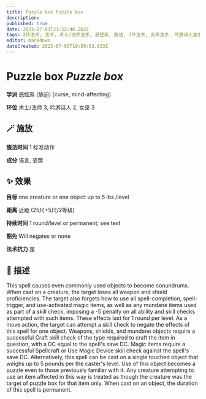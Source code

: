 ```yaml
---
title: Puzzle box Puzzle box
description: 
published: true
date: 2023-07-03T21:52:46.262Z
tags: 2环法术, 法术, 术士/法师法术, 惑控系, 胁迫, 3环法术, 女巫法术, 吟游诗人法术, mind-affecting, curse
editor: markdown
dateCreated: 2023-07-03T19:59:53.833Z
---
```


# **Puzzle box** *Puzzle box*

**学派** 惑控系 (胁迫) \[curse, mind-affecting\] 

**环位** 术士/法师 3, 吟游诗人 2, 女巫 3

## 🪄 施放

**施法时间** 1 标准动作

**成分** 语言, 姿势

## ✨ 效果 

**目标** one creature or one object up to 5 lbs./level 

**距离** 近距 (25尺+5尺/2等级)  

**持续时间** 1 round/level or permanent; see text 

**豁免** Will negates or none

**法术抗力** 是

## 📖 描述

This spell causes even commonly used objects to become conundrums. When cast on a creature, the target loses all weapon and shield proficiencies. The target also forgets how to use all spell-completion, spell-trigger, and use-activated magic items, as well as any mundane items used as part of a skill check, imposing a -5 penalty on all ability and skill checks attempted with such items. These effects last for 1 round per level. As a move action, the target can attempt a skill check to negate the effects of this spell for one object. Weapons, shields, and mundane objects require a successful Craft skill check of the type required to craft the item in question, with a DC equal to the spell's save DC. Magic items require a successful Spellcraft or Use Magic Device skill check against the spell's save DC.  Alternatively, this spell can be cast on a single touched object that weighs up to 5 pounds per the caster's level. Use of this object becomes a puzzle even to those previously familiar with it. Any creature attempting to use an item affected in this way is treated as though the creature was the target of puzzle box for that item only. When cast on an object, the duration of this spell is permanent.
    